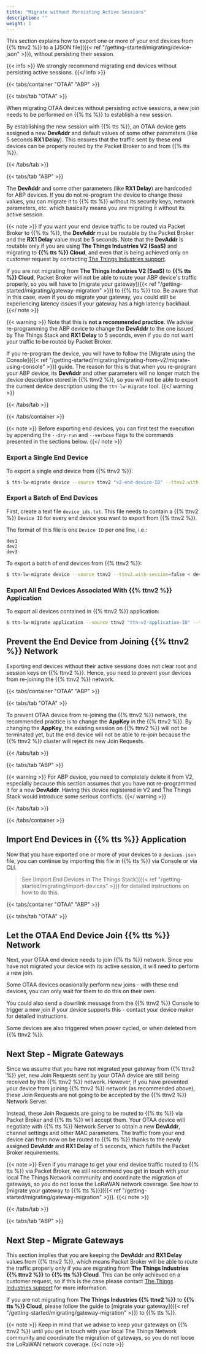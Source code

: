 ```yaml
---
title: "Migrate without Persisting Active Sessions"
description: ""
weight: 1
---
```


This section explains how to export one or more of your end devices from {{% ttnv2 %}} to a [JSON file]({{< ref "/getting-started/migrating/device-json" >}}), without persisting their session.

<!--more-->

{{< info >}} We strongly recommend migrating end devices without persisting active sessions. {{</ info >}}

{{< tabs/container "OTAA" "ABP" >}}

{{< tabs/tab "OTAA" >}}

When migrating OTAA devices without persisting active sessions, a new join needs to be performed on {{% tts %}} to establish a new session. 

By establishing the new session with {{% tts %}}, an OTAA device gets assigned a new **DevAddr** and default values of some other parameters (like 5 seconds **RX1 Delay**). This ensures that the traffic sent by these end devices can be properly routed by the Packet Broker to and from {{% tts %}}.

{{< /tabs/tab >}}

{{< tabs/tab "ABP" >}}

The **DevAddr** and some other parameters (like **RX1 Delay**) are hardcoded for ABP devices. If you do not re-program the device to change these values, you can migrate it to {{% tts %}} without its security keys, network parameters, etc. which basically means you are migrating it without its active session.

{{< note >}} If you want your end device traffic to be routed via Packet Broker to {{% tts %}}, the **DevAddr** must be routable by the Packet Broker and the **RX1 Delay** value must be 5 seconds. Note that the **DevAddr** is routable only if you are using **The Things Industries V2 (SaaS)** and migrating to **{{% tts %}} Cloud**, and even that is being achieved only on customer request by contacting [The Things Industries support](mailto:support@thethingsindustries.com). 

If you are not migrating from **The Things Industries V2 (SaaS)** to **{{% tts %}} Cloud**, Packet Broker will not be able to route your ABP device's traffic properly, so you will have to [migrate your gateway]({{< ref "/getting-started/migrating/gateway-migration" >}}) to {{% tts %}} too. Be aware that in this case, even if you do migrate your gateway, you could still be experiencing latency issues if your gateway has a high latency backhaul. {{</ note >}}

{{< warning >}} Note that this is **not a recommended practice**. We advise re-programming the ABP device to change the **DevAddr** to the one issued by The Things Stack and **RX1 Delay** to 5 seconds, even if you do not want your traffic to be routed by Packet Broker. 

If you re-program the device, you will have to follow the [Migrate using the Console]({{< ref "/getting-started/migrating/migrating-from-v2/migrate-using-console" >}}) guide. The reason for this is that when you re-program your ABP device, its **DevAddr** and other parameters will no longer match the device description stored in {{% ttnv2 %}}, so you will not be able to export the current device description using the `ttn-lw-migrate` tool. {{</ warning >}}

{{< /tabs/tab >}}

{{< /tabs/container >}}

{{< note >}} Before exporting end devices, you can first test the execution by appending the `--dry-run` and `--verbose` flags to the commands presented in the sections below. {{</ note >}} 

### Export a Single End Device

To export a single end device from {{% ttnv2 %}}:

```bash
$ ttn-lw-migrate device --source ttnv2 "v2-end-device-ID" --ttnv2.with-session=false > devices.json
```

### Export a Batch of End Devices

First, create a text file `device_ids.txt`. This file needs to contain a {{% ttnv2 %}} `Device ID` for every end device you want to export from {{% ttnv2 %}}. 

The format of this file is one `Device ID` per one line, i.e.:

```
dev1
dev2
dev3
```

To export a batch of end devices from {{% ttnv2 %}}:

```bash
$ ttn-lw-migrate device --source ttnv2 --ttnv2.with-session=false < device_ids.txt > devices.json
```

### Export All End Devices Associated With {{% ttnv2 %}} Application

To export all devices contained in {{% ttnv2 %}} application:

```bash
$ ttn-lw-migrate application --source ttnv2 "ttn-v2-application-ID" --ttnv2.with-session=false > devices.json
```

## Prevent the End Device from Joining {{% ttnv2 %}} Network

Exporting end devices without their active sessions does not clear root and session keys on {{% ttnv2 %}}. Hence, you need to prevent your devices from re-joining the {{% ttnv2 %}} network.

{{< tabs/container "OTAA" "ABP" >}}

{{< tabs/tab "OTAA" >}}

To prevent OTAA device from re-joining the {{% ttnv2 %}} network, the recommended practice is to change the **AppKey** in the {{% ttnv2 %}}. By changing the **AppKey**, the existing session on {{% ttnv2 %}} will not be terminated yet, but the end device will not be able to re-join because the {{% ttnv2 %}} cluster will reject its new Join Requests. 

{{< /tabs/tab >}}

{{< tabs/tab "ABP" >}}

{{< warning >}} For ABP device, you need to completely delete it from V2, especially because this section assumes that you have not re-programmed it for a new **DevAddr**. Having this device registered in V2 and The Things Stack would introduce some serious conflicts. {{</ warning >}}

{{< /tabs/tab >}}

{{< /tabs/container >}}

## Import End Devices in {{% tts %}} Application

Now that you have exported one or more of your devices to a `devices.json` file, you can continue by importing this file in {{% tts %}} via Console or via CLI. 

> See [Import End Devices in The Things Stack]({{< ref "/getting-started/migrating/import-devices" >}}) for detailed instructions on how to do this.

{{< tabs/container "OTAA" "ABP" >}}

{{< tabs/tab "OTAA" >}}

## Let the OTAA End Device Join {{% tts %}} Network

Next, your OTAA end device needs to join {{% tts %}} network. Since you have not migrated your device with its active session, it will need to perform a new join.

Some OTAA devices ocasionally perform new joins - with these end devices, you can only wait for them to do this on their own. 

You could also send a downlink message from the {{% ttnv2 %}} Console to trigger a new join if your device supports this - contact your device maker for detailed instructions. 

Some devices are also triggered when power cycled, or when deleted from {{% ttnv2 %}}.

## Next Step - Migrate Gateways

Since we assume that you have not migrated your gateway from {{% ttnv2 %}} yet, new Join Requests sent by your OTAA device are still being received by the {{% ttnv2 %}} network. However, if you have prevented your device from joining {{% ttnv2 %}} network (as recommended above), these Join Requests are not going to be accepted by the {{% ttnv2 %}} Network Server. 

Instead, these Join Requests are going to be routed to {{% tts %}} via Packet Broker and {{% tts %}} will accept them. Your OTAA device will negotiate with {{% tts %}} Network Server to obtain a new **DevAddr**, channel settings and other MAC parameters. The traffic from your end device can from now on be routed to {{% tts %}} thanks to the newly assigned **DevAddr** and **RX1 Delay** of 5 seconds, which fulfills the Packet Broker requirements.

{{< note >}} Even if you manage to get your end device traffic routed to {{% tts %}} via Packet Broker, we still recommend you get in touch with your local The Things Network community and coordinate the migration of gateways, so you do not loose the LoRaWAN network coverage. See how to [migrate your gateway to {{% tts %}}]({{< ref "/getting-started/migrating/gateway-migration" >}}). {{</ note >}}

{{< /tabs/tab >}}

{{< tabs/tab "ABP" >}}

## Next Step - Migrate Gateways

This section implies that you are keeping the **DevAddr** and **RX1 Delay** values from {{% ttnv2 %}}, which means Packet Broker will be able to route the traffic properly only if you are migrating from **The Things Industries {{% ttnv2 %}}** to **{{% tts %}} Cloud**. This can be only achieved on a customer request, so if this is the case please contact [The Things Industries support](mailto:support@thethingsindustries.com) for more information.

If you are not migrating from **The Things Industries {{% ttnv2 %}}** to **{{% tts %}} Cloud**, please follow the guide to [migrate your gateway]({{< ref "/getting-started/migrating/gateway-migration" >}}) to {{% tts %}}. 

{{< note >}} Keep in mind that we advise to keep your gateways on {{% ttnv2 %}} until you get in touch with your local The Things Network community and coordinate the migration of gateways, so you do not loose the LoRaWAN network coverage. {{</ note >}}
